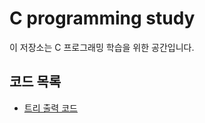 # C programming study
이 저장소는 C 프로그래밍 학습을 위한 공간입니다.

## 코드 목록
- [트리 출력 코드](https://github.com/ahngeo1/C_programming_study/blob/main/tree_pattern.c)
